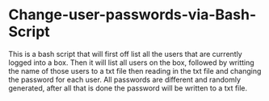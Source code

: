 # Change-user-passwords-via-Bash-Script
This is a bash script that will first off list all the users that are currently logged into a box. Then it will list all users on the box, followed by writting the name of those users to a txt file then reading in the txt file and changing the password for each user. All passwords are different and randomly generated, after all that is done the password will be written to a txt file.

